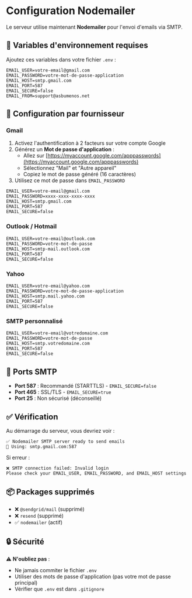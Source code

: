 # Configuration Nodemailer

Le serveur utilise maintenant **Nodemailer** pour l'envoi d'emails via SMTP.

## 📧 Variables d'environnement requises

Ajoutez ces variables dans votre fichier `.env` :

```env
EMAIL_USER=votre-email@gmail.com
EMAIL_PASSWORD=votre-mot-de-passe-application
EMAIL_HOST=smtp.gmail.com
EMAIL_PORT=587
EMAIL_SECURE=false
EMAIL_FROM=support@asbumenos.net
```

## 🔧 Configuration par fournisseur

### Gmail
1. Activez l'authentification à 2 facteurs sur votre compte Google
2. Générez un **Mot de passe d'application** :
   - Allez sur [https://myaccount.google.com/apppasswords](https://myaccount.google.com/apppasswords)
   - Sélectionnez "Mail" et "Autre appareil"
   - Copiez le mot de passe généré (16 caractères)
3. Utilisez ce mot de passe dans `EMAIL_PASSWORD`

```env
EMAIL_USER=votre-email@gmail.com
EMAIL_PASSWORD=xxxx-xxxx-xxxx-xxxx
EMAIL_HOST=smtp.gmail.com
EMAIL_PORT=587
EMAIL_SECURE=false
```

### Outlook / Hotmail
```env
EMAIL_USER=votre-email@outlook.com
EMAIL_PASSWORD=votre-mot-de-passe
EMAIL_HOST=smtp-mail.outlook.com
EMAIL_PORT=587
EMAIL_SECURE=false
```

### Yahoo
```env
EMAIL_USER=votre-email@yahoo.com
EMAIL_PASSWORD=votre-mot-de-passe-application
EMAIL_HOST=smtp.mail.yahoo.com
EMAIL_PORT=587
EMAIL_SECURE=false
```

### SMTP personnalisé
```env
EMAIL_USER=votre-email@votredomaine.com
EMAIL_PASSWORD=votre-mot-de-passe
EMAIL_HOST=smtp.votredomaine.com
EMAIL_PORT=587
EMAIL_SECURE=false
```

## 🚀 Ports SMTP

- **Port 587** : Recommandé (STARTTLS) - `EMAIL_SECURE=false`
- **Port 465** : SSL/TLS - `EMAIL_SECURE=true`
- **Port 25** : Non sécurisé (déconseillé)

## ✅ Vérification

Au démarrage du serveur, vous devriez voir :
```
✅ Nodemailer SMTP server ready to send emails
📧 Using: smtp.gmail.com:587
```

Si erreur :
```
❌ SMTP connection failed: Invalid login
Please check your EMAIL_USER, EMAIL_PASSWORD, and EMAIL_HOST settings
```

## 📦 Packages supprimés

- ❌ `@sendgrid/mail` (supprimé)
- ❌ `resend` (supprimé)
- ✅ `nodemailer` (actif)

## 🔒 Sécurité

⚠️ **N'oubliez pas** :
- Ne jamais commiter le fichier `.env`
- Utiliser des mots de passe d'application (pas votre mot de passe principal)
- Vérifier que `.env` est dans `.gitignore`

